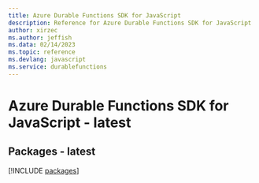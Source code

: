 ```yaml
---
title: Azure Durable Functions SDK for JavaScript
description: Reference for Azure Durable Functions SDK for JavaScript
author: xirzec
ms.author: jeffish
ms.data: 02/14/2023
ms.topic: reference
ms.devlang: javascript
ms.service: durablefunctions
---
```

# Azure Durable Functions SDK for JavaScript - latest
## Packages - latest
[!INCLUDE [packages](durable-functions-index.md)]